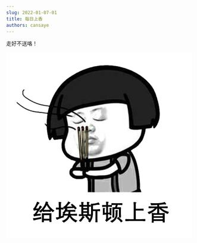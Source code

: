 ```yaml
---
slug: 2022-01-07-01
title: 每日上香
authors: cansaye
---
```


走好不送咯！

<!--truncate-->

![IMAGE](../aisidun.jpg)
